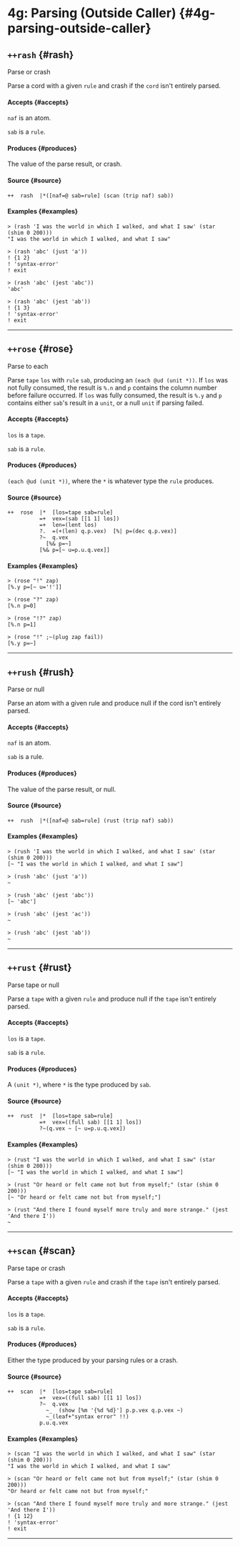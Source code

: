 # 4g: Parsing (Outside Caller) {#4g-parsing-outside-caller}

## `++rash` {#rash}

Parse or crash

Parse a cord with a given `rule` and crash if the `cord` isn't entirely parsed.

#### Accepts {#accepts}

`naf` is an atom.

`sab` is a `rule`.

#### Produces {#produces}

The value of the parse result, or crash.

#### Source {#source}

```hoon
++  rash  |*([naf=@ sab=rule] (scan (trip naf) sab))
```

#### Examples {#examples}

```
> (rash 'I was the world in which I walked, and what I saw' (star (shim 0 200)))
"I was the world in which I walked, and what I saw"

> (rash 'abc' (just 'a'))
! {1 2}
! 'syntax-error'
! exit

> (rash 'abc' (jest 'abc'))
'abc'

> (rash 'abc' (jest 'ab'))
! {1 3}
! 'syntax-error'
! exit
```

---

## `++rose` {#rose}

Parse to each

Parse `tape` `los` with `rule` `sab`, producing an `(each @ud (unit *))`. If `los` was not fully consumed, the result is `%.n` and `p` contains the column number before failure occurred. If `los` was fully consumed, the result is `%.y` and `p` contains either `sab`'s result in a `unit`, or a null `unit` if parsing failed.

#### Accepts {#accepts}

`los` is a `tape`.

`sab` is a `rule`.

#### Produces {#produces}

`(each @ud (unit *))`, where the `*` is whatever type the `rule` produces.

#### Source {#source}

```hoon
++  rose  |*  [los=tape sab=rule]
          =+  vex=(sab [[1 1] los])
          =+  len=(lent los)
          ?.  =(+(len) q.p.vex)  [%| p=(dec q.p.vex)]
          ?~  q.vex
            [%& p=~]
          [%& p=[~ u=p.u.q.vex]]
```

#### Examples {#examples}

```
> (rose "!" zap)
[%.y p=[~ u='!']]

> (rose "?" zap)
[%.n p=0]

> (rose "!?" zap)
[%.n p=1]

> (rose "!" ;~(plug zap fail))
[%.y p=~]
```

---

## `++rush` {#rush}

Parse or null

Parse an atom with a given rule and produce null if the cord isn't entirely parsed.

#### Accepts {#accepts}

`naf` is an atom.

`sab` is a rule.

#### Produces {#produces}

The value of the parse result, or null.

#### Source {#source}

```hoon
++  rush  |*([naf=@ sab=rule] (rust (trip naf) sab))
```

#### Examples {#examples}

```
> (rush 'I was the world in which I walked, and what I saw' (star (shim 0 200)))
[~ "I was the world in which I walked, and what I saw"]

> (rush 'abc' (just 'a'))
~

> (rush 'abc' (jest 'abc'))
[~ 'abc']

> (rush 'abc' (jest 'ac'))
~

> (rush 'abc' (jest 'ab'))
~
```

---

## `++rust` {#rust}

Parse tape or null

Parse a `tape` with a given `rule` and produce null if the `tape` isn't entirely parsed.

#### Accepts {#accepts}

`los` is a `tape`.

`sab` is a `rule`.

#### Produces {#produces}

A `(unit *)`, where `*` is the type produced by `sab`.

#### Source {#source}

```hoon
++  rust  |*  [los=tape sab=rule]
          =+  vex=((full sab) [[1 1] los])
          ?~(q.vex ~ [~ u=p.u.q.vex])
```

#### Examples {#examples}

```
> (rust "I was the world in which I walked, and what I saw" (star (shim 0 200)))
[~ "I was the world in which I walked, and what I saw"]

> (rust "Or heard or felt came not but from myself;" (star (shim 0 200)))
[~ "Or heard or felt came not but from myself;"]

> (rust "And there I found myself more truly and more strange." (jest 'And there I'))
~
```

---

## `++scan` {#scan}

Parse tape or crash

Parse a `tape` with a given `rule` and crash if the `tape` isn't entirely parsed.

#### Accepts {#accepts}

`los` is a `tape`.

`sab` is a `rule`.

#### Produces {#produces}

Either the type produced by your parsing rules or a crash.

#### Source {#source}

```hoon
++  scan  |*  [los=tape sab=rule]
          =+  vex=((full sab) [[1 1] los])
          ?~  q.vex
            ~_  (show [%m '{%d %d}'] p.p.vex q.p.vex ~)
            ~_(leaf+"syntax error" !!)
          p.u.q.vex
```

#### Examples {#examples}

```
> (scan "I was the world in which I walked, and what I saw" (star (shim 0 200)))
"I was the world in which I walked, and what I saw"

> (scan "Or heard or felt came not but from myself;" (star (shim 0 200)))
"Or heard or felt came not but from myself;"

> (scan "And there I found myself more truly and more strange." (jest 'And there I'))
! {1 12}
! 'syntax-error'
! exit
```

---
